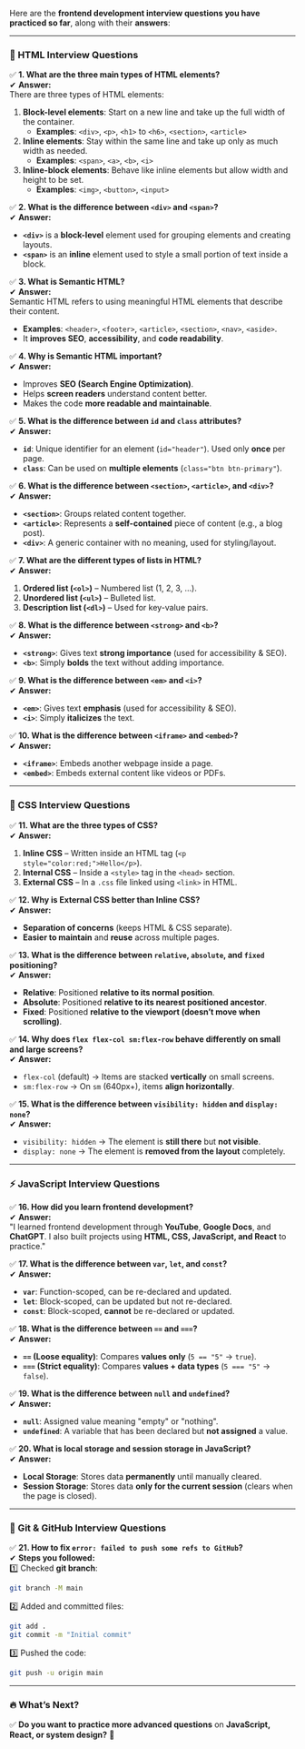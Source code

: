 Here are the **frontend development interview questions you have practiced so far**, along with their **answers**:

---

### **📌 HTML Interview Questions**  

✅ **1. What are the three main types of HTML elements?**  
✔ **Answer:**  
There are three types of HTML elements:  
1. **Block-level elements**: Start on a new line and take up the full width of the container.  
   - **Examples**: `<div>`, `<p>`, `<h1>` to `<h6>`, `<section>`, `<article>`  
2. **Inline elements**: Stay within the same line and take up only as much width as needed.  
   - **Examples**: `<span>`, `<a>`, `<b>`, `<i>`  
3. **Inline-block elements**: Behave like inline elements but allow width and height to be set.  
   - **Examples**: `<img>`, `<button>`, `<input>`  

✅ **2. What is the difference between `<div>` and `<span>`?**  
✔ **Answer:**  
- **`<div>`** is a **block-level** element used for grouping elements and creating layouts.  
- **`<span>`** is an **inline** element used to style a small portion of text inside a block.  

✅ **3. What is Semantic HTML?**  
✔ **Answer:**  
Semantic HTML refers to using meaningful HTML elements that describe their content.  
- **Examples**: `<header>`, `<footer>`, `<article>`, `<section>`, `<nav>`, `<aside>`.  
- It **improves SEO**, **accessibility**, and **code readability**.  

✅ **4. Why is Semantic HTML important?**  
✔ **Answer:**  
- Improves **SEO (Search Engine Optimization)**.  
- Helps **screen readers** understand content better.  
- Makes the code **more readable and maintainable**.  

✅ **5. What is the difference between `id` and `class` attributes?**  
✔ **Answer:**  
- **`id`**: Unique identifier for an element (`id="header"`). Used only **once** per page.  
- **`class`**: Can be used on **multiple elements** (`class="btn btn-primary"`).  

✅ **6. What is the difference between `<section>`, `<article>`, and `<div>`?**  
✔ **Answer:**  
- **`<section>`**: Groups related content together.  
- **`<article>`**: Represents a **self-contained** piece of content (e.g., a blog post).  
- **`<div>`**: A generic container with no meaning, used for styling/layout.  

✅ **7. What are the different types of lists in HTML?**  
✔ **Answer:**  
1. **Ordered list (`<ol>`)** – Numbered list (1, 2, 3, …).  
2. **Unordered list (`<ul>`)** – Bulleted list.  
3. **Description list (`<dl>`)** – Used for key-value pairs.  

✅ **8. What is the difference between `<strong>` and `<b>`?**  
✔ **Answer:**  
- **`<strong>`**: Gives text **strong importance** (used for accessibility & SEO).  
- **`<b>`**: Simply **bolds** the text without adding importance.  

✅ **9. What is the difference between `<em>` and `<i>`?**  
✔ **Answer:**  
- **`<em>`**: Gives text **emphasis** (used for accessibility & SEO).  
- **`<i>`**: Simply **italicizes** the text.  

✅ **10. What is the difference between `<iframe>` and `<embed>`?**  
✔ **Answer:**  
- **`<iframe>`**: Embeds another webpage inside a page.  
- **`<embed>`**: Embeds external content like videos or PDFs.  

---

### **🎨 CSS Interview Questions**  

✅ **11. What are the three types of CSS?**  
✔ **Answer:**  
1. **Inline CSS** – Written inside an HTML tag (`<p style="color:red;">Hello</p>`).  
2. **Internal CSS** – Inside a `<style>` tag in the `<head>` section.  
3. **External CSS** – In a `.css` file linked using `<link>` in HTML.  

✅ **12. Why is External CSS better than Inline CSS?**  
✔ **Answer:**  
- **Separation of concerns** (keeps HTML & CSS separate).  
- **Easier to maintain** and **reuse** across multiple pages.  

✅ **13. What is the difference between `relative`, `absolute`, and `fixed` positioning?**  
✔ **Answer:**  
- **Relative**: Positioned **relative to its normal position**.  
- **Absolute**: Positioned **relative to its nearest positioned ancestor**.  
- **Fixed**: Positioned **relative to the viewport (doesn’t move when scrolling)**.  

✅ **14. Why does `flex flex-col sm:flex-row` behave differently on small and large screens?**  
✔ **Answer:**  
- `flex-col` (default) → Items are stacked **vertically** on small screens.  
- `sm:flex-row` → On `sm` (640px+), items **align horizontally**.  

✅ **15. What is the difference between `visibility: hidden` and `display: none`?**  
✔ **Answer:**  
- `visibility: hidden` → The element is **still there** but **not visible**.  
- `display: none` → The element is **removed from the layout** completely.  

---

### **⚡ JavaScript Interview Questions**  

✅ **16. How did you learn frontend development?**  
✔ **Answer:**  
"I learned frontend development through **YouTube**, **Google Docs**, and **ChatGPT**. I also built projects using **HTML, CSS, JavaScript, and React** to practice."  

✅ **17. What is the difference between `var`, `let`, and `const`?**  
✔ **Answer:**  
- **`var`**: Function-scoped, can be re-declared and updated.  
- **`let`**: Block-scoped, can be updated but not re-declared.  
- **`const`**: Block-scoped, **cannot** be re-declared or updated.  

✅ **18. What is the difference between `==` and `===`?**  
✔ **Answer:**  
- **`==` (Loose equality)**: Compares **values only** (`5 == "5"` → `true`).  
- **`===` (Strict equality)**: Compares **values + data types** (`5 === "5"` → `false`).  

✅ **19. What is the difference between `null` and `undefined`?**  
✔ **Answer:**  
- **`null`**: Assigned value meaning "empty" or "nothing".  
- **`undefined`**: A variable that has been declared but **not assigned** a value.  

✅ **20. What is local storage and session storage in JavaScript?**  
✔ **Answer:**  
- **Local Storage**: Stores data **permanently** until manually cleared.  
- **Session Storage**: Stores data **only for the current session** (clears when the page is closed).  

---

### **🔗 Git & GitHub Interview Questions**  

✅ **21. How to fix `error: failed to push some refs to GitHub`?**  
✔ **Steps you followed:**  
1️⃣ Checked **git branch**:  
   ```sh
   git branch -M main
   ```  
2️⃣ Added and committed files:  
   ```sh
   git add .
   git commit -m "Initial commit"
   ```  
3️⃣ Pushed the code:  
   ```sh
   git push -u origin main
   ```  

---

### **🔥 What’s Next?**  
✅ **Do you want to practice more advanced questions** on **JavaScript, React, or system design?** 🚀
